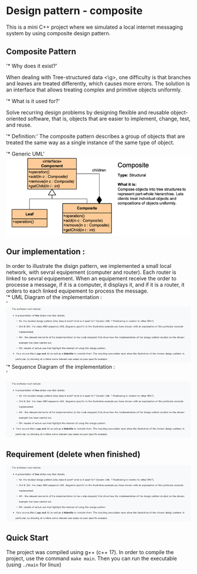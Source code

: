 # Design pattern - composite
This is a mini C++ project where we simulated a local internet messaging system by using composite design pattern.

## Composite Pattern
'* Why does it exist?'

When dealing with <g> Tree-structured data <\g>, one difficulty is that branches and leaves are treated differently, which causes more errors. The solution is an interface that allows treating complex and primitive objects uniformly.

'* What is it used for?'

Solve recurring design problems by designing flexible and reusable object-oriented software, that is, objects that are easier to implement, change, test, and reuse.

'* Definition:'
The composite pattern describes a group of objects that are treated the same way as a single instance of the same type of object. 

'* Generic UML'
![img.png](img.png)


## Our implementation :
In order to illustrate the disign pattern, we implemented a small local network, with sevral equipement (computer and router). Each router is linked to sevral equipement. When an equipement receive the order to processe a message, if it is a computer, it displays it, and if it is a router, it orders to each linked equipement to process the message. <br />
  '* UML Diagram of the implementation : <br />'
![img_1.png](img_1.png)
   '* Sequence Diagram of the implementation : <br />'

![img_1.png](img_1.png)
  
## Requirement (delete when finished)
![img_1.png](img_1.png)
## Quick Start

The project was compiled using g++ (c++ 17). In order to compile the project, use the command `make main`. Then you can run the executable (using `./main` for linux) 





